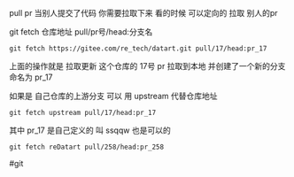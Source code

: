 pull pr
当别人提交了代码  你需要拉取下来 看的时候 可以定向的 拉取 别人的pr

git fetch 仓库地址 pull/pr号/head:分支名

	git fetch https://gitee.com/re_tech/datart.git pull/17/head:pr_17


上面的操作就是 拉取更新 这个仓库的 17号 pr 拉取到本地 并创建了一个新的分支 命名为 pr_17

如果是 自己仓库的上游分支 可以 用 upstream 代替仓库地址

	git fetch upstream pull/17/head:pr_17 


其中 pr_17 是自己定义的 叫 ssqqw 也是可以的


	git fetch reDatart pull/258/head:pr_258


#git


